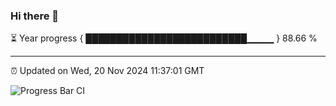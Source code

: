 ### Hi there 👋

⏳ Year progress { ██████████████████████████▁▁▁▁ } 88.66 %

---

⏰ Updated on Wed, 20 Nov 2024 11:37:01 GMT

![Progress Bar CI](https://github.com/IshwaranRudhara/GIT-ACTION/workflows/Progress%20Bar%20CI/badge.svg)
